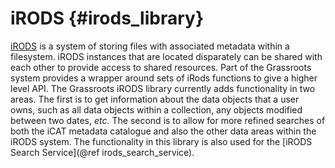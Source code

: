 ﻿# iRODS {#irods_library}

[iRODS](www.irods.org) is a system of storing files with associated metadata within a filesystem. iRODS instances that are located disparately can be shared with each other to provide access to shared resources. 
Part of the Grassroots system provides a wrapper around sets of iRods functions to give a higher level API. 
The Grassroots iRODS library currently adds functionality in two areas. 
The first is to get information about the data objects that a user owns, such as all data objects within a collection, any objects modified between two dates, *etc.* 
The second is to allow for more refined searches of both the iCAT metadata catalogue and also the other data areas within the iRODS system. 
The functionality in this library is also used for the [iRODS Search Service](@ref irods_search_service).

 
